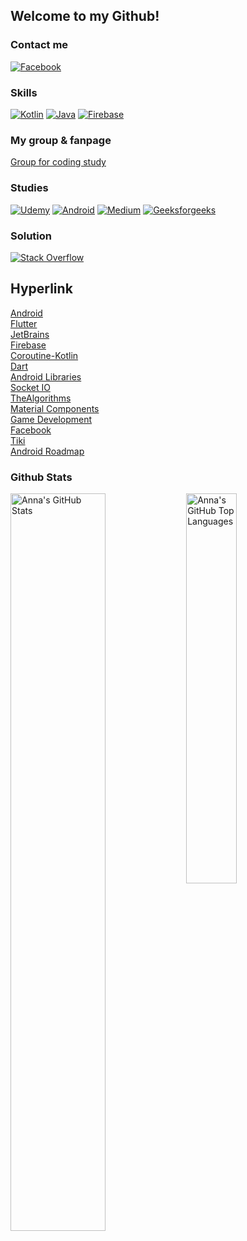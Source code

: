 ## Welcome to my Github! 

### Contact me
                  
[![Facebook](https://img.shields.io/badge/facebook-%231877F2.svg?&style=for-the-badge&logo=facebook&logoColor=white)](https://www.facebook.com/profile.php?id=100035666768787)

### Skills

[![Kotlin](https://img.shields.io/badge/kotlin-%23FF5722.svg?&style=for-the-badge&logo=kotlin&logoColor=white)](https://github.com/vanphuc0503?tab=repositories&q=&type=&language=kotlin&sort=)
[![Java](https://img.shields.io/badge/java-%23FF5722.svg?&style=for-the-badge&logo=java&logoColor=white&color=blue)](https://github.com/vanphuc0503?tab=repositories&q=&type=&language=java&sort=)
[![Firebase](https://img.shields.io/badge/Firebase-%23FF5722.svg?&style=for-the-badge&logo=Firebase&logoColor=white&color=FFCA28)](https://console.firebase.google.com/)

### My group & fanpage

[Group for coding study](https://www.facebook.com/groups/350321432670122)

### Studies

[![Udemy](https://img.shields.io/badge/udemy-%23FF5722.svg?&style=for-the-badge&logo=udemy&logoColor=white&color=red)](https://www.udemy.com/user/van-phuc-4/)
[![Android](https://img.shields.io/badge/Android-%23FF5722.svg?&style=for-the-badge&logo=Android&logoColor=white&color=3DDC84)](https://developer.android.com/)
[![Medium](https://img.shields.io/badge/medium-%23FF5722.svg?&style=for-the-badge&logo=medium&logoColor=white&color=black)](https://www.udemy.com/user/van-phuc-4/)
[![Geeksforgeeks](https://img.shields.io/badge/Geeksforgeeks-%23FF5722.svg?&style=for-the-badge&logo=Geeksforgeeks&logoColor=white&color=0F9D58)](https://auth.geeksforgeeks.org/user/vanphuc6085)

### Solution

[![Stack Overflow](https://img.shields.io/badge/stackoverflow-%23FF5722.svg?&style=for-the-badge&logo=stackoverflow&color=F58025&logoColor=white)](https://stackoverflow.com/users/14760449/ph%c3%bac-nguy%e1%bb%85n-v%c4%83n)

## Hyperlink

[Android](https://github.com/android)
[</br>Flutter](https://github.com/flutter)
[</br>JetBrains](https://github.com/JetBrains)
[</br>Firebase](https://github.com/firebase/)
[</br>Coroutine-Kotlin](https://github.com/Kotlin/kotlinx.coroutines)
[</br>Dart](https://github.com/dart-lang)
[</br>Android Libraries](https://github.com/wasabeef/awesome-android-libraries)
[</br>Socket IO](https://github.com/socketio)
[</br>TheAlgorithms](https://github.com/TheAlgorithms)
[</br>Material Components](https://github.com/material-components)
[</br>Game Development](https://gist.github.com/roachhd/d579b58148d7e36a6b72)
[</br>Facebook](https://github.com/facebook)
[</br>Tiki](https://github.com/tikivn/open-api-docs)
[</br>Android Roadmap](https://github.com/MindorksOpenSource/android-developer-roadmap?fbclid=IwAR0rZqHMUYLUgVQGa2frqCsuCx3E9YYxY3ADDg3Dq94ZR3fKJsY-XkevAME)

### Github Stats

<p width="100%">
<img width="55%" align="top" max-height="100%" alt="Anna's GitHub Stats" src="https://github-readme-stats.vercel.app/api?username=vanphuc0503&show_icons=true" /> 
<img width="40%" alt="Anna's GitHub Top Languages" src="https://github-readme-stats.vercel.app/api/top-langs/?username=vanphuc0503" />
</p>
